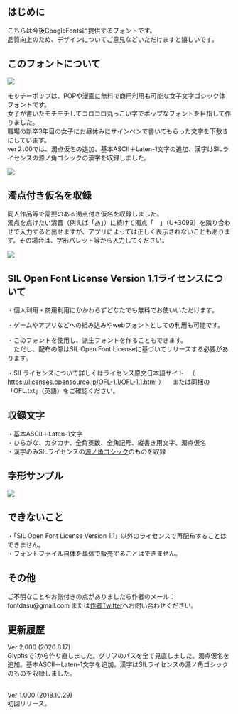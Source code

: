 

<h2>はじめに</h2>
こちらは今後GoogleFontsに提供するフォントです。<br />
品質向上のため、デザインについてご意見などいただけますと嬉しいです。

<h2>このフォントについて</h2>

<img src="./sample1.png" />

モッチーポップは、POPや漫画に無料で商用利用も可能な女子文字ゴシック体フォントです。<br />女子が書いたモチモチしてコロコロ丸っこい字でポップなフォントを目指して作りました。<br />
職場の新卒3年目の女子にお昼休みにサインペンで書いてもらった文字を下敷きにしています。<br />
ver２.00では、濁点仮名の追加、基本ASCII＋Laten-1文字の追加、漢字はSILライセンスの源ノ角ゴシックの漢字を収録しました。<br />

<img src="./sample2.png" />

<h2>濁点付き仮名を収録</h2>

同人作品等で需要のある濁点付き仮名を収録しました。<br />
濁点を点けたい清音（例えば「あ」）に続けて濁点「゙　」（U+3099）を隣り合わせで入力すると出せますが、アプリによっては正しく表示されないこともあります。その場合は、字形パレット等から入力してください。<br />

<img src="./sample4.png" />

<h2>SIL Open Font License Version 1.1ライセンスについて</h2>

・個人利用・商用利用にかかわらずどなたでも無料でお使いいただけます。<br />

・ゲームやアプリなどへの組み込みやwebフォントとしての利用も可能です。<br />

・このフォントを使用し、派生フォントを作ることもできます。<br />
　ただし、配布の際はSIL Open Font Licenseに基づいてリリースする必要があります。<br />

・SILライセンスについて詳しくはライセンス原文日本語サイト
　（ https://licenses.opensource.jp/OFL-1.1/OFL-1.1.html ）
　または同梱の「OFL.txt」（英語）をご確認ください。<br />


<h2>収録文字</h2>
・基本ASCII＋Laten-1文字<br />
・ひらがな、カタカナ、全角英数、全角記号、縦書き用文字、濁点仮名<br />
・漢字のみSILライセンスの<a href="https://github.com/adobe-fonts/source-han-sans/tree/release/SubsetOTF/JP" target="_blank">源ノ角ゴシック</a>のものを収録

<h2>字形サンプル</h2>

<img src="./sample3.png" />

<h2>できないこと</h2>
・「SIL Open Font License Version 1.1」以外のライセンスで再配布することはできません。<br />
・フォントファイル自体を単体で販売することはできません。<br />


<h2>その他</h2>
ご不明なことやお気付きの点がありましたら作者のメール：fontdasu@gmail.com
または<a href="https://twitter.com/fontdasu" target="_blank">作者Twitter</a>へお問い合わせください。<br />


<h2>更新履歴</h2>
Ver 2.000 (2020.8.17)<br />
Glyphsで1から作り直しました。グリフのパスを全て見直しました。濁点仮名を追加。基本ASCII＋Laten-1文字を追加。漢字はSILライセンスの源ノ角ゴシックのものを収録しました。<br /><br />

Ver 1.000 (2018.10.29)<br />
初回リリース。

